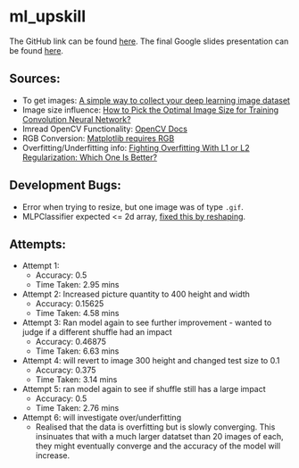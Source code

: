 # ml_upskill
The GitHub link can be found [here](https://github.com/Grawnya/ml_upskill).
The final Google slides presentation can be found [here](https://docs.google.com/presentation/d/1NQOqpgqDrBUUA7o7_vlmtV0YjWHutE8XFvvF0Ei09fE/edit?usp=sharing).

## Sources: 
* To get images: [A simple way to collect your deep learning image dataset](https://medium.com/analytics-vidhya/a-simple-way-to-collect-your-deep-learning-image-dataset-4ead47b6826c)
* Image size influence: [How to Pick the Optimal Image Size for Training Convolution Neural Network?](https://medium.com/analytics-vidhya/how-to-pick-the-optimal-image-size-for-training-convolution-neural-network-65702b880f05)
* Imread OpenCV Functionality: [OpenCV Docs](https://docs.opencv.org/4.x/d4/da8/group__imgcodecs.html#ga288b8b3da0892bd651fce07b3bbd3a56)
* RGB Conversion: [Matplotlib requires RGB](https://stackoverflow.com/questions/54959387/rgb-image-display-in-matplotlib-plt-imshow-returns-a-blue-image)
* Overfitting/Underfitting info: [Fighting Overfitting With L1 or L2 Regularization: Which One Is Better?](https://neptune.ai/blog/fighting-overfitting-with-l1-or-l2-regularization)

## Development Bugs:
* Error when trying to resize, but one image was of type `.gif`.
* MLPClassifier expected <= 2d array, [fixed this by reshaping](https://stackoverflow.com/questions/34972142/sklearn-logistic-regression-valueerror-found-array-with-dim-3-estimator-expec).

## Attempts:
* Attempt 1:
    * Accuracy: 0.5
    * Time Taken: 2.95 mins
* Attempt 2: Increased picture quantity to 400 height and width
    * Accuracy: 0.15625
    * Time Taken: 4.58 mins
* Attempt 3: Ran model again to see further improvement - wanted to judge if a different shuffle had an impact
    * Accuracy: 0.46875
    * Time Taken: 6.63 mins
* Attempt 4: will revert to image 300 height and changed test size to 0.1
    * Accuracy: 0.375
    * Time Taken: 3.14 mins
* Attempt 5: ran model again to see if shuffle still has a large impact
    * Accuracy: 0.5
    * Time Taken: 2.76 mins
* Attempt 6: will investigate over/underfitting
    * Realised that the data is overfitting but is slowly converging. This insinuates that with a much larger datatset than 20 images of each, they might eventually converge and the accuracy of the model will increase.
